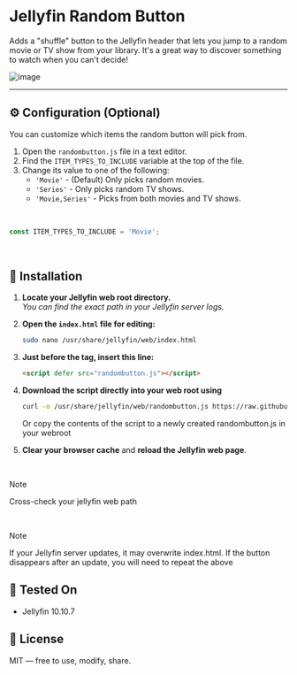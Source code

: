 # Jellyfin Random Button

Adds a "shuffle" button to the Jellyfin header that lets you jump to a random movie or TV show from your library. It's a great way to discover something to watch when you can't decide!

![image](https://github.com/user-attachments/assets/ce373f06-e88e-4033-a05f-2625c962c7c2)

---

## ⚙️ Configuration (Optional)

You can customize which items the random button will pick from.

1.  Open the `randombutton.js` file in a text editor.
2.  Find the `ITEM_TYPES_TO_INCLUDE` variable at the top of the file.
3.  Change its value to one of the following:
    * `'Movie'` - (Default) Only picks random movies.
    * `'Series'` - Only picks random TV shows.
    * `'Movie,Series'` - Picks from both movies and TV shows.

<br>

```javascript
const ITEM_TYPES_TO_INCLUDE = 'Movie';
```
<br>

## 🔧 Installation

1. **Locate your Jellyfin web root directory.** <br>
   _You can find the exact path in your Jellyfin server logs._

2. **Open the `index.html` file for editing:**
   ```bash
   sudo nano /usr/share/jellyfin/web/index.html
   ```

3. **Just before the </head> tag, insert this line:**
    ```html
    <script defer src="randombutton.js"></script>
    ```

4. **Download the script directly into your web root using**

   ```bash
   curl -o /usr/share/jellyfin/web/randombutton.js https://raw.githubusercontent.com/n00bcodr/jellyfin-random-button/main/randombutton.js
   ```

   Or copy the contents of the script to a newly created randombutton.js in your webroot

5. **Clear your browser cache** and **reload the Jellyfin web page**.

<br>

> [!NOTE]
> Cross-check your jellyfin web path

<br>

>[!NOTE]
>If your Jellyfin server updates, it may overwrite index.html. If the button disappears after an update, you will need to repeat the above

## 🧪 Tested On

- Jellyfin 10.10.7


## 📜 License

MIT — free to use, modify, share.
